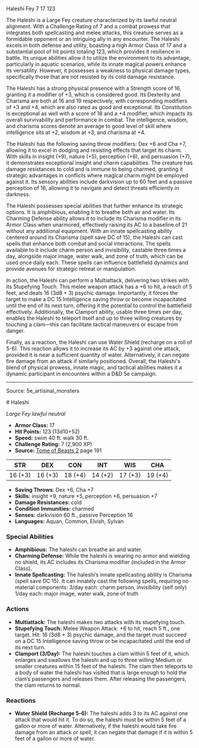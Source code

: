 <MonsterName/>Haleshi</MonsterName>
<CreatureType/>Fey</CreatureType>
<CR/>7</CR>
<AC/>17</AC>
<HP/>123</HP>
<summary>The Haleshi is a Large Fey creature characterized by its lawful neutral alignment. With a Challenge Rating of 7 and a combat prowess that integrates both spellcasting and melee attacks, this creature serves as a formidable opponent or an intriguing ally in any encounter. The Haleshi excels in both defense and utility, boasting a high Armor Class of 17 and a substantial pool of hit points totaling 123, which provides it resilience in battle. Its unique abilities allow it to utilize the environment to its advantage, particularly in aquatic scenarios, while its innate magical powers enhance its versatility. However, it possesses a weakness to physical damage types, specifically those that are not resisted by its cold damage resistance.</summary>

<detail>

The Haleshi has a strong physical presence with a Strength score of 16, granting it a modifier of +3, which is considered good. Its Dexterity and Charisma are both at 16 and 19 respectively, with corresponding modifiers of +3 and +4, which are also rated as good and exceptional. Its Constitution is exceptional as well with a score of 18 and a +4 modifier, which impacts its overall survivability and performance in combat. The intelligence, wisdom, and charisma scores denote an average to good level of skill where intelligence sits at +2, wisdom at +3, and charisma at +4.

The Haleshi has the following saving throw modifiers: Dex +6 and Cha +7, allowing it to excel in dodging and resisting effects that target its charm. With skills in insight (+9), nature (+5), perception (+6), and persuasion (+7), it demonstrates exceptional insight and charm capabilities. The creature has damage resistances to cold and is immune to being charmed, granting it strategic advantages in conflicts where magical charm might be employed against it. Its sensory abilities include darkvision up to 60 feet and a passive perception of 16, allowing it to navigate and detect threats efficiently in darkness.

The Haleshi possesses special abilities that further enhance its strategic options. It is amphibious, enabling it to breathe both air and water. Its Charming Defense ability allows it to include its Charisma modifier in its Armor Class when unarmored, effectively raising its AC to a baseline of 21 without any additional equipment. With an innate spellcasting ability centered around its Charisma (spell save DC of 15), the Haleshi can cast spells that enhance both combat and social interactions. The spells available to it include charm person and invisibility, castable three times a day, alongside major image, water walk, and zone of truth, which can be used once daily each. These spells can influence battlefield dynamics and provide avenues for strategic retreat or manipulation.

In action, the Haleshi can perform a Multiattack, delivering two strikes with its Stupefying Touch. This melee weapon attack has a +6 to hit, a reach of 5 feet, and deals 16 (3d8 + 3) psychic damage. Importantly, it forces the target to make a DC 15 Intelligence saving throw or become incapacitated until the end of its next turn, offering it the potential to control the battlefield effectively. Additionally, the Clamport ability, usable three times per day, enables the Haleshi to teleport itself and up to three willing creatures by touching a clam—this can facilitate tactical maneuvers or escape from danger. 

Finally, as a reaction, the Haleshi can use Water Shield (recharge on a roll of 5-6). This reaction allows it to increase its AC by +3 against one attack, provided it is near a sufficient quantity of water. Alternatively, it can negate fire damage from an attack if similarly positioned. Overall, the Haleshi's blend of physical prowess, innate magic, and tactical abilities makes it a dynamic participant in encounters within a D&D 5e campaign.</detail>



---

Source: 5e_artisinal_monsters

<statblock>
# Haleshi

*Large* *Fey* *lawful neutral*

- **Armor Class:** 17
- **Hit Points:** 123 (13d10+52)
- **Speed:** swim 40 ft. walk 30 ft.
- **Challenge Rating:** 7 (2,900 XP)
- **Source:** [Tome of Beasts 2](https://koboldpress.com/kpstore/product/tome-of-beasts-2-for-5th-edition) page 191

| STR | DEX | CON | INT | WIS | CHA |
| --- | --- | --- | --- | --- | --- |
| 16 (+3) | 16 (+3) | 18 (+4) | 14 (+2) | 17 (+3) | 19 (+4) |

- **Saving Throws**: Dex +6, Cha +7
- **Skills:** insight +9, nature +5, perception +6, persuasion +7
- **Damage Resistances:** cold
- **Condition Immunities:** charmed
- **Senses:** darkvision 60 ft., passive Perception 16
- **Languages:** Aquan, Common, Elvish, Sylvan

### Special Abilities

- **Amphibious:** The haleshi can breathe air and water.
- **Charming Defense:** While the haleshi is wearing no armor and wielding no shield, its AC includes its Charisma modifier (included in the Armor Class).
- **Innate Spellcasting:** The haleshi’s innate spellcasting ability is Charisma (spell save DC 15). It can innately cast the following spells, requiring no material components:
3/day each: charm person, invisibility (self only)
1/day each: major image, water walk, zone of truth

### Actions

- **Multiattack:** The haleshi makes two attacks with its stupefying touch.
- **Stupefying Touch:** Melee Weapon Attack: +6 to hit, reach 5 ft., one target. Hit: 16 (3d8 + 3) psychic damage, and the target must succeed on a DC 15 Intelligence saving throw or be incapacitated until the end of its next turn.
- **Clamport (3/Day):** The haleshi touches a clam within 5 feet of it, which enlarges and swallows the haleshi and up to three willing Medium or smaller creatures within 15 feet of the haleshi. The clam then teleports to a body of water the haleshi has visited that is large enough to hold the clam’s passengers and releases them. After releasing the passengers, the clam returns to normal.

### Reactions

- **Water Shield (Recharge 5-6):** The haleshi adds 3 to its AC against one attack that would hit it. To do so, the haleshi must be within 5 feet of a gallon or more of water. Alternatively, if the haleshi would take fire damage from an attack or spell, it can negate that damage if it is within 5 feet of a gallon or more of water.


</statblock>


